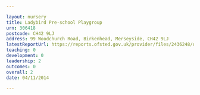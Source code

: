 ```yaml
---

layout: nursery
title: Ladybird Pre-school Playgroup
urn: 306418
postcode: CH42 9LJ
address: 99 Woodchurch Road, Birkenhead, Merseyside, CH42 9LJ
latestReportUrl: https://reports.ofsted.gov.uk/provider/files/2436248/urn/306418.pdf
teaching: 0
development: 0
leadership: 2
outcomes: 0
overall: 2
date: 04/11/2014

---
```

